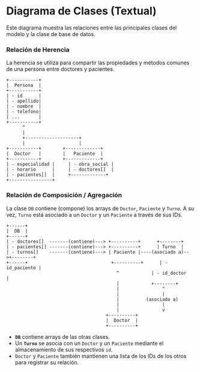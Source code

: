 # Diagrama de Clases (Textual)

Este diagrama muestra las relaciones entre las principales clases del modelo y la clase de base de datos.

### Relación de Herencia

La herencia se utiliza para compartir las propiedades y métodos comunes de una persona entre doctores y pacientes.

```
+-----------+
|  Persona  |
+-----------+
| - id      |
| - apellido|
| - nombre  |
| - telefono|
| ...       |
+-----------+
      ^
      |
      +--------------------+
      |                    |
+-----------+        +-------------+
|  Doctor   |        |   Paciente  |
+-----------+        +-------------+
| - especialidad |     | - obra_social |
| - horario      |     | - doctores[]  |
| - pacientes[]  |     +-------------+
+----------------+
```

### Relación de Composición / Agregación

La clase `DB` contiene (compone) los arrays de `Doctor`, `Paciente` y `Turno`. A su vez, `Turno` está asociado a un `Doctor` y un `Paciente` a través de sus IDs.

```
+------+
|  DB  |
+------+
| - doctores[]  -------(contiene)---> +----------+      +--------+
| - pacientes[] -------(contiene)---> +----------+      | Turno  |
| - turnos[]    -------(contiene)---> | Paciente |----(asociado a)-->+--------+
+------+                               +----------+      | - id_paciente |
                                         ^            | - id_doctor   |
                                         |            +--------+
                                         |                ^
                                         |                |
                                         |          (asociado a)
                                         |                |
                                         |                v
                                     +----------+
                                     |  Doctor  |
                                     +----------+

```

- **`DB`** contiene arrays de las otras clases.
- Un **`Turno`** se asocia con un `Doctor` y un `Paciente` mediante el almacenamiento de sus respectivos `id`.
- `Doctor` y `Paciente` también mantienen una lista de los IDs de los otros para registrar su relación.
